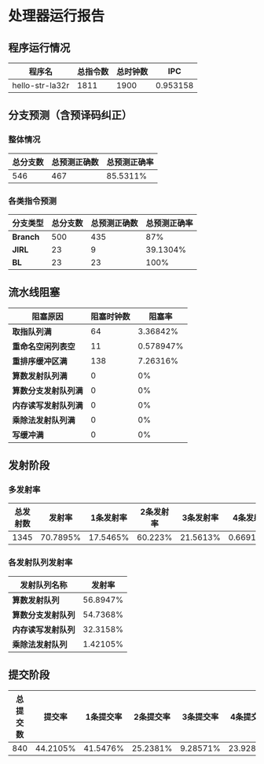 # 处理器运行报告
## 程序运行情况
|程序名|总指令数|总时钟数|IPC|
|---|---|---|---|
|hello-str-la32r|1811|1900|0.953158|

## 分支预测（含预译码纠正）
### 整体情况
|总分支数|总预测正确数|总预测正确率|
|---|---|---|
|546|467|85.5311%|

### 各类指令预测
|分支类型|总分支数|总预测正确数|总预测正确率|
|---|---|---|---|
|**Branch**| 500 | 435 | 87%|
|**JIRL**| 23 | 9 | 39.1304%|
|**BL**| 23 | 23 | 100%|

## 流水线阻塞
|阻塞原因|阻塞时钟数|阻塞率|
|---|---|---|
|**取指队列满**| 64 | 3.36842%|
|**重命名空闲列表空**|11 | 0.578947%|
|**重排序缓冲区满**|138 | 7.26316%|
|**算数发射队列满**|0 | 0%|
|**算数分支发射队列满**|0 | 0%|
|**内存读写发射队列满**|0 | 0%|
|**乘除法发射队列满**|0 | 0%|
|**写缓冲满**|0 | 0%|

## 发射阶段
### 多发射率
|总发射数|发射率|1条发射率|2条发射率|3条发射率|4条发射率|
|---|---|---|---|---|---|
|1345|70.7895%|17.5465%|60.223%|21.5613%|0.669145%|

### 各发射队列发射率
|发射队列名称|发射率|
|---|---|
|**算数发射队列**|56.8947%|
|**算数分支发射队列**|54.7368%|
|**内存读写发射队列**|32.3158%|
|**乘除法发射队列**|1.42105%|

## 提交阶段
|总提交数|提交率|1条提交率|2条提交率|3条提交率|4条提交率|
|---|---|---|---|---|---|
|840|44.2105%|41.5476%|25.2381%|9.28571%|23.9286%|
